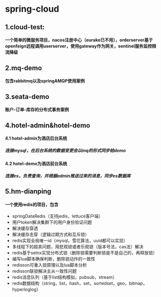 # spring-cloud
## 1.cloud-test: 
#### 一个简单的微服务项目，nacos注册中心（eurake已不用），orderserver基于openfeign远程调用userserver，使用gateway作为网关，sentinel服务监控限流降级
## 2.mq-demo
#### 包含rabbitmq以及springAMQP使用案例
## 3.seata-demo
#### 账户-订单-库存的分布式事务案例
## 4.hotel-admin&hotel-demo
#### 4.1 hotel-admin为酒店后台系统
##### 连接mysql，在后台系统的数据变更会以mq的形式同步给demo
#### 4.2 hotel-demo为酒店前台系统
##### 连接es，负责查询，并根据admin推送过来的消息，同步es数据库
## 5.hm-dianping
#### 一个使用redis的项目，包含
- springDataRedis（支持jedis，lettuce客户端）
- 用户token解决集群下的用户身份验证问题
- 解决缓存穿透
- 解决缓存击穿（逻辑过期方式和互斥锁）
- redis实现全局唯一id（mysql，雪花算法，uuid都可以实现）
- 多线程下的超卖问题，用悲观锁或者乐观锁（版本号法，cas法）解决
- redis基于setnx实现分布式锁（删除锁需要判断锁是不是自己的，再释放锁）
- 编写lua脚本确保判断，删除锁动作的一致性
- redisson可重入锁原理以及lua脚本分析
- redisson联锁解决主从一致性问题
- redis消息队列（基于list结构模拟，pubsub，stream）
- redis数据结构（string，list，hash，set，sortedset，geo，bitmap，hyperloglog）